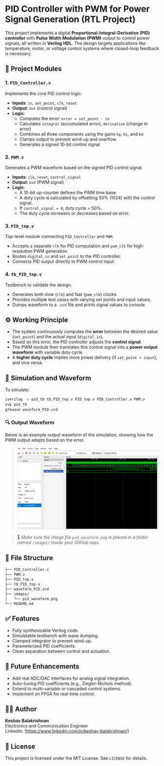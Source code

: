
# PID Controller with PWM for Power Signal Generation (RTL Project)

This project implements a digital **Proportional-Integral-Derivative (PID) controller** with **Pulse Width Modulation (PWM)** output to control power signals, all written in **Verilog HDL**. The design targets applications like temperature, motor, or voltage control systems where closed-loop feedback is necessary.

## 🔧 Project Modules

### 1. `PID_Controller.v`
Implements the core PID control logic:

- **Inputs**: `in`, `set_point`, `clk`, `reset`
- **Output**: `out` (control signal)
- **Logic**:
  - Computes the error: `error = set_point - in`
  - Calculates `integral` (accumulated error), `derivative` (change in error)
  - Combines all three components using the gains `kp`, `ki`, and `kd`
  - Clamps output to prevent wind-up and overflow
  - Generates a signed 10-bit control signal

### 2. `PWM.v`
Generates a PWM waveform based on the signed PID control signal.

- **Inputs**: `clk`, `reset`, `control_signal`
- **Output**: `out` (PWM signal)
- **Logic**:
  - A 10-bit up-counter defines the PWM time base.
  - A duty cycle is calculated by offsetting 50% (1024) with the control signal.
  - If `control_signal = 0`, duty cycle = 50%.
  - The duty cycle increases or decreases based on error.

### 3. `PID_top.v`
Top-level module connecting `PID_Controller` and `PWM`.

- Accepts a separate `clk` for PID computation and `pwm_clk` for high-resolution PWM generation.
- Routes `digital_in` and `set_point` to the PID controller.
- Connects PID output directly to PWM control input.

### 4. `tb_PID_top.v`
Testbench to validate the design.

- Generates both slow (`clk`) and fast (`pwm_clk`) clocks.
- Provides multiple test cases with varying set points and input values.
- Dumps waveform to a `.vcd` file and prints signal values to console.

## ⚙️ Working Principle

- The system continuously computes the **error** between the desired value (`set_point`) and the actual input (`digital_in`).
- Based on this error, the PID controller adjusts the **control signal**.
- The PWM module then translates this control signal into a **power output waveform** with variable duty cycle.
- A **higher duty cycle** implies more power delivery (if `set_point > input`), and vice versa.

## 🧪 Simulation and Waveform

To simulate:
```bash
iverilog -o pid_tb tb_PID_top.v PID_top.v PID_Controller.v PWM.v
vvp pid_tb
gtkwave waveform_PID.vcd
```

### 🔍 Output Waveform

Below is an example output waveform of the simulation, showing how the PWM output adapts based on the error.

> ![PID Output Waveform](./images/pid_waveform.png)

> 📌 _Make sure the image file `pid_waveform.png` is placed in a folder named `/images/` inside your GitHub repo._

## 📁 File Structure

```
├── PID_Controller.v
├── PWM.v
├── PID_top.v
├── tb_PID_top.v
├── waveform_PID.vcd
├── images/
│   └── pid_waveform.png
└── README.md
```

## ✅ Features

- Fully synthesizable Verilog code.
- Simulatable testbench with wave dumping.
- Clamped integrator to prevent wind-up.
- Parameterized PID coefficients.
- Clean separation between control and actuation.

## 🧠 Future Enhancements

- Add real ADC/DAC interfaces for analog signal integration.
- Auto-tuning PID coefficients (e.g., Ziegler-Nichols method).
- Extend to multi-variable or cascaded control systems.
- Implement on FPGA for real-time control.

## 👨‍💻 Author

**Keshav Balakrishnan**  
Electronics and Communication Engineer  
LinkedIn: [https://www.linkedin.com/in/keshav-balakrishnan/]

## 📜 License

This project is licensed under the MIT License. See `LICENSE` for details.
